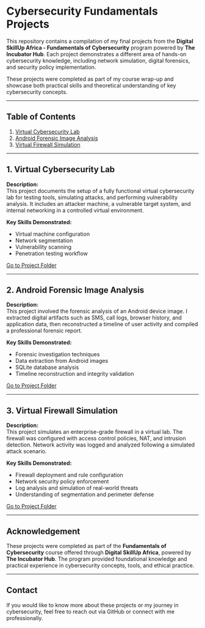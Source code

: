 # Cybersecurity Fundamentals Projects

This repository contains a compilation of my final projects from the **Digital SkillUp Africa - Fundamentals of Cybersecurity** program powered by **The Incubator Hub**. Each project demonstrates a different area of hands-on cybersecurity knowledge, including network simulation, digital forensics, and security policy implementation.

These projects were completed as part of my course wrap-up and showcase both practical skills and theoretical understanding of key cybersecurity concepts.

---

## Table of Contents

1. [Virtual Cybersecurity Lab](#1https://github.com/olubunmmy/Virtual-Cybersecurity-Lab/blob/main/README.md)
2. [Android Forensic Image Analysis](#2-android-forensic-image-analysis)
3. [Virtual Firewall Simulation](#3-virtual-firewall-simulation)

---

## 1. Virtual Cybersecurity Lab

**Description:**  
This project documents the setup of a fully functional virtual cybersecurity lab for testing tools, simulating attacks, and performing vulnerability analysis. It includes an attacker machine, a vulnerable target system, and internal networking in a controlled virtual environment.

**Key Skills Demonstrated:**  
- Virtual machine configuration  
- Network segmentation  
- Vulnerability scanning  
- Penetration testing workflow

[Go to Project Folder](./Virtual-Cyber-Lab)

---

## 2. Android Forensic Image Analysis

**Description:**  
This project involved the forensic analysis of an Android device image. I extracted digital artifacts such as SMS, call logs, browser history, and application data, then reconstructed a timeline of user activity and compiled a professional forensic report.

**Key Skills Demonstrated:**  
- Forensic investigation techniques  
- Data extraction from Android images  
- SQLite database analysis  
- Timeline reconstruction and integrity validation

[Go to Project Folder](./Android-Forensics)

---

## 3. Virtual Firewall Simulation

**Description:**  
This project simulates an enterprise-grade firewall in a virtual lab. The firewall was configured with access control policies, NAT, and intrusion detection. Network activity was logged and analyzed following a simulated attack scenario.

**Key Skills Demonstrated:**  
- Firewall deployment and rule configuration  
- Network security policy enforcement  
- Log analysis and simulation of real-world threats  
- Understanding of segmentation and perimeter defense

[Go to Project Folder](./Firewall-Simulation)

---

## Acknowledgement

These projects were completed as part of the **Fundamentals of Cybersecurity** course offered through **Digital SkillUp Africa**, powered by **The Incubator Hub**. The program provided foundational knowledge and practical experience in cybersecurity concepts, tools, and ethical practice.

---

## Contact

If you would like to know more about these projects or my journey in cybersecurity, feel free to reach out via GitHub or connect with me professionally.

